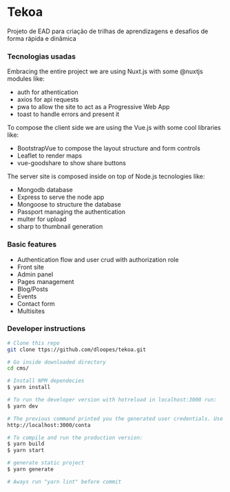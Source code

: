 # Tekoa

Projeto de EAD para criação de trilhas de aprendizagens e desafios de forma rápida e dinâmica

### Tecnologias usadas

Embracing the entire project we are using Nuxt.js with some @nuxtjs modules like: 
- auth for athentication
- axios for api requests
- pwa to allow the site to act as a Progressive Web App
- toast to handle errors and present it
 
To compose the client side we are using the Vue.js with some cool libraries like:
- BootstrapVue to compose the layout structure and form controls
- Leaflet to render maps
- vue-goodshare to show share buttons

The server site is composed inside on top of Node.js tecnologies like:
- Mongodb database
- Express to serve the node app
- Mongoose to structure the database
- Passport managing the authentication
- multer for upload
- sharp to thumbnail generation

### Basic features

- Authentication flow and user crud with authorization role
- Front site
- Admin panel
- Pages management
- Blog/Posts
- Events
- Contact form
- Multisites

### Developer instructions

```bash
# Clone this repo
git clone ttps://github.com/dloopes/tekoa.git

# Go inside downloaded directory
cd cms/

# Install NPM dependecies
$ yarn install

# To run the developer version with hotreload in localhost:3000 run:
$ yarn dev

# The previous command printed you the generated user credentials. Use this info to access the admin panel at:
http://localhost:3000/conta

# To compile and run the production version:
$ yarn build
$ yarn start

# generate static project
$ yarn generate

# Aways run "yarn lint" before commit

```

